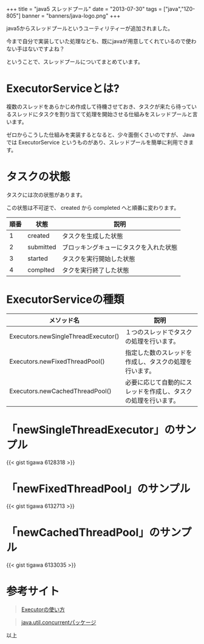 +++
title = "java5 スレッドプール"
date = "2013-07-30"
tags = ["java","1Z0-805"]
banner = "banners/java-logo.png"
+++

java5からスレッドプールというユーティリティーが追加されました。

今まで自分で実装していた処理なども、既にjavaが用意してくれているので使わない手はないですよね？

ということで、スレッドプールについてまとめています。

<!--more-->

# ExecutorServiceとは?

複数のスレッドをあらかじめ作成して待機させておき、タスクが来たら待っているスレッドにタスクを割り当てて処理を開始させる仕組みをスレッドプールと言います。

ゼロからこうした仕組みを実装するとなると、少々面倒くさいのですが、 Java では ExecutorService というものがあり、スレッドプールを簡単に利用できます。

# タスクの状態
タスクには次の状態があります。

この状態は不可逆で、 created から completed へと順番に変わります。

順番 | 状態        | 説明
-- | --------- | -------------------
1  | created   | タスクを生成した状態
2  | submitted | ブロッキングキューにタスクを入れた状態
3  | started   | タスクを実行開始した状態
4  | complted  | タクを実行終了した状態

# ExecutorServiceの種類

メソッド名                               | 説明
----------------------------------- | -------------------------------
Executors.newSingleThreadExecutor() | １つのスレッドでタスクの処理を行います。
Executors.newFixedThreadPool()      | 指定した数のスレッドを作成し、タスクの処理を行います。
Executors.newCachedThreadPool()     | 必要に応じて自動的にスレッドを作成し、タスクの処理を行います。

# 「newSingleThreadExecutor」のサンプル
{{< gist tigawa 6128318 >}}

# 「newFixedThreadPool」のサンプル
{{< gist tigawa 6132713 >}}

# 「newCachedThreadPool」のサンプル
{{< gist tigawa 6133035 >}}

# 参考サイト
> [Executorの使い方](http://java.keicode.com/lang/multithreading-executor.php)

> [java.util.concurrentパッケージ](http://www.techscore.com/tech/Java/JavaSE/Thread/7/)

以上
